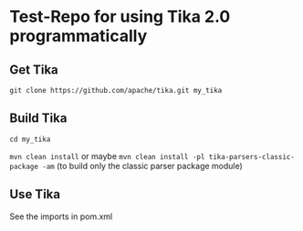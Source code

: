 Test-Repo for using Tika 2.0 programmatically
=======

Get Tika
--------

`git clone https://github.com/apache/tika.git my_tika`

Build Tika
----
`cd my_tika`

`mvn clean install`
or maybe `mvn clean install -pl tika-parsers-classic-package -am` (to build only the classic parser package module)

Use Tika
-----
See the imports in pom.xml